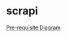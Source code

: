 # scrapi

[Pre-requisite Diagram](https://drive.google.com/open?id=1R1lNwr5zXS41APYpn_QBs_nvBxOsaKRq)
